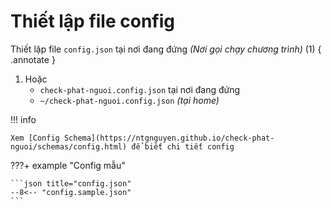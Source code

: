 # Thiết lập file config

Thiết lập file `config.json` tại nơi đang đứng _(Nơi gọi chạy chương trình)_ (1)
{ .annotate }

1.  Hoặc
    - `check-phat-nguoi.config.json` tại nơi đang đứng
    - `~/check-phat-nguoi.config.json` _(tại home)_

!!! info

    Xem [Config Schema](https://ntgnguyen.github.io/check-phat-nguoi/schemas/config.html) để biết chi tiết config

???+ example "Config mẫu"

    ```json title="config.json"
    --8<-- "config.sample.json"
    ```
